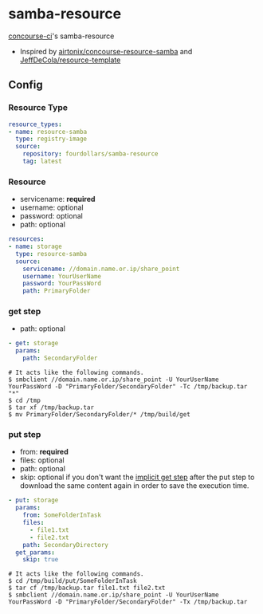 # samba-resource
[concourse-ci](https://concourse-ci.org/)'s samba-resource

* Inspired by [airtonix/concourse-resource-samba](https://github.com/airtonix/concourse-resource-samba) and [JeffDeCola/resource-template](https://github.com/JeffDeCola/resource-template)

## Config 

### Resource Type

```yaml
resource_types:
- name: resource-samba
  type: registry-image
  source:
    repository: fourdollars/samba-resource
    tag: latest
```

### Resource

* servicename: **required**
* username: optional
* password: optional
* path: optional

```yaml
resources:
- name: storage
  type: resource-samba
  source:
    servicename: //domain.name.or.ip/share_point
    username: YourUserName
    password: YourPassWord
    path: PrimaryFolder
```

### get step

* path: optional

```yaml
- get: storage
  params:
    path: SecondaryFolder
```
```shell
# It acts like the following commands.
$ smbclient //domain.name.or.ip/share_point -U YourUserName YourPassWord -D "PrimaryFolder/SecondaryFolder" -Tc /tmp/backup.tar "*"
$ cd /tmp
$ tar xf /tmp/backup.tar
$ mv PrimaryFolder/SecondaryFolder/* /tmp/build/get
```

### put step

* from: **required**
* files: optional
* path: optional
* skip: optional if you don't want the [implicit get step](https://concourse-ci.org/jobs.html#put-step) after the put step to download the same content again in order to save the execution time.

```yaml
- put: storage
  params:
    from: SomeFolderInTask
    files:
      - file1.txt
      - file2.txt
    path: SecondaryDirectory
  get_params:
    skip: true
```
```shell
# It acts like the following commands.
$ cd /tmp/build/put/SomeFolderInTask
$ tar cf /tmp/backup.tar file1.txt file2.txt
$ smbclient //domain.name.or.ip/share_point -U YourUserName YourPassWord -D "PrimaryFolder/SecondaryFolder" -Tx /tmp/backup.tar
```
